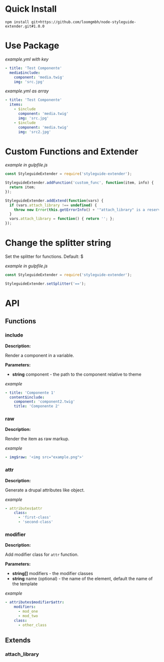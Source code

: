 # Quick Install

`npm install git+https://github.com/loomgmbh/node-styleguide-extender.git#1.0.0`

# Use Package

*example.yml with key*

```yml
- title: 'Test Componente'
  media$include:
    component: 'media.twig'
    img: 'src.jpg' 
```

*example.yml as array*

```yml
- title: 'Test Componente'
  items:
    - $include
      component: 'media.twig'
      img: 'src.jpg'
    - $include
      component: 'media.twig'
      img: 'src2.jpg' 
```

# Custom Functions and Extender

*example in gulpfile.js*
```js
const StyleguideExtender = require('styleguide-extender');

StyleguideExtender.addFunction('custom_func', function(item, info) {
  return item;
});

StyleguideExtender.addExtend(function(vars) {
  if (vars.attach_library !== undefined) {
    throw new Error(this.getErrorInfo() + '"attach_library" is a reserved key.');
  }
  vars.attach_library = function() { return ''; };
});
```

# Change the splitter string

Set the splitter for functions. Default: $

*example in gulpfile.js*
```js
const StyleguideExtender = require('styleguide-extender');

StyleguideExtender.setSplitter('==');
```

# API

## Functions

### include

**Description:**

Render a component in a variable.

**Parameters:**
    
  - **string** component - the path to the component relative to theme
  
*example*

```yml
- title: 'Componente 1'
  content$include:
    component: 'component2.twig'
    title: 'Componente 2' 
```
  
### raw

**Description:**

Render the item as raw markup.

*example*

```yml
- img$raw: '<img src="example.png">'
```

### attr

**Description:**

Generate a drupal attributes like object.

*example*

```yml
- attributes$attr
    class:
      - 'first-class'
      - 'second-class'
```

### modifier

**Description:**

Add modifier class for `attr` function.

**Parameters:**

  - **string[]** modifiers - the modifier classes  
  - **string** name (optional) - the name of the element, default the name of the template
  
*example*

```yml
- attributes$modifier$attr:
    modifiers:
      - mod_one
      - mod_two
    class:
      - other_class
```

## Extends

### attach_library